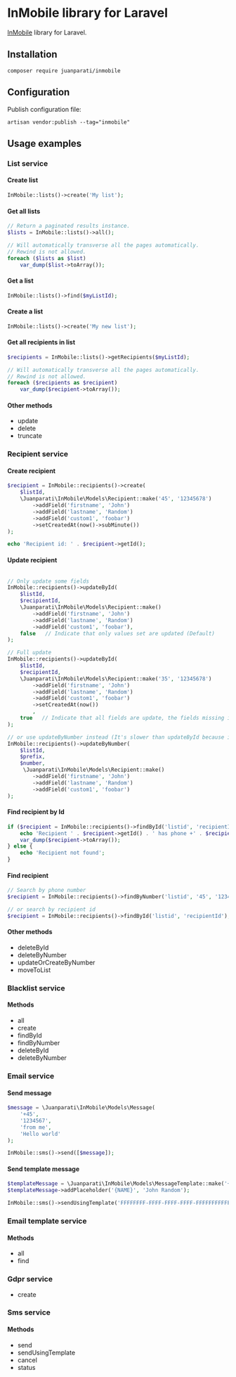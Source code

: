 # InMobile library for Laravel

[InMobile](https://inmobile.dk) library for Laravel.


## Installation

    composer require juanparati/inmobile

## Configuration

Publish configuration file:

    artisan vendor:publish --tag="inmobile"

## Usage examples

### List service

#### Create list

```php 
InMobile::lists()->create('My list');
```

#### Get all lists

```php
// Return a paginated results instance.
$lists = InMobile::lists()->all();

// Will automatically transverse all the pages automatically.
// Rewind is not allowed.
foreach ($lists as $list)
    var_dump($list->toArray());
```

#### Get a list

```php
InMobile::lists()->find($myListId);
```

#### Create a list

```php
InMobile::lists()->create('My new list');
```


#### Get all recipients in list

```php
$recipients = InMobile::lists()->getRecipients($myListId);

// Will automatically transverse all the pages automatically.
// Rewind is not allowed.
foreach ($recipients as $recipient)
    var_dump($recipient->toArray());
```

#### Other methods
- update
- delete
- truncate

### Recipient service

#### Create recipient

```php
$recipient = InMobile::recipients()->create(
    $listId, 
    \Juanparati\InMobile\Models\Recipient::make('45', '12345678')
        ->addField('firstname', 'John')
        ->addField('lastname', 'Random')
        ->addField('custom1', 'foobar')
        ->setCreatedAt(now()->subMinute())
);

echo 'Recipient id: ' . $recipient->getId();
```

#### Update recipient

```php

// Only update some fields
InMobile::recipients()->updateById(
    $listId,
    $recipientId, 
    \Juanparati\InMobile\Models\Recipient::make()
        ->addField('firstname', 'John')
        ->addField('lastname', 'Random')
        ->addField('custom1', 'foobar'),       
    false   // Indicate that only values set are updated (Default)
);

// Full update
InMobile::recipients()->updateById(
    $listId,
    $recipientId, 
    \Juanparati\InMobile\Models\Recipient::make('35', '12345678')
        ->addField('firstname', 'John')
        ->addField('lastname', 'Random')
        ->addField('custom1', 'foobar')
        ->setCreatedAt(now())
        ,       
    true   // Indicate that all fields are update, the fields missing in the recipient model are emptied
);

// or use updateByNumber instead (It's slower than updateById because it has to lookup for the recipient Id)
InMobile::recipients()->updateByNumber(
    $listId,
    $prefix,
    $number,
     \Juanparati\InMobile\Models\Recipient::make()
        ->addField('firstname', 'John')
        ->addField('lastname', 'Random')
        ->addField('custom1', 'foobar')
);
```

#### Find recipient by Id

```php
if ($recipient = InMobile::recipients()->findById('listid', 'recipientId')) {
    echo 'Recipient ' . $recipient->getId() . ' has phone +' . $recipient->getCode() . ' ' . $recipient->getPhone(); 
    var_dump($recipient->toArray());
} else {
    echo 'Recipient not found';
}
```

#### Find recipient

```php
// Search by phone number
$recipient = InMobile::recipients()->findByNumber('listid', '45', '12345678');

// or search by recipient id
$recipient = InMobile::recipients()->findById('listid', 'recipientId');

```

#### Other methods
- deleteById
- deleteByNumber
- updateOrCreateByNumber
- moveToList


### Blacklist service

#### Methods
- all
- create
- findById
- findByNumber
- deleteById
- deleteByNumber


### Email service


#### Send message

```PHP
$message = \Juanparati\InMobile\Models\Message(
    '+45', 
    '1234567',
    'from me',
    'Hello world'
);

InMobile::sms()->send([$message]);
```

#### Send template message

```PHP
$templateMessage = \Juanparati\InMobile\Models\MessageTemplate::make('+45', '1234567');
$templateMessage->addPlaceholder('{NAME}', 'John Random');

InMobile::sms()->sendUsingTemplate('FFFFFFFF-FFFF-FFFF-FFFF-FFFFFFFFFFFF', [$templateMessage]);
```

### Email template service

#### Methods
- all
- find


### Gdpr service
- create


### Sms service

#### Methods
- send
- sendUsingTemplate
- cancel
- status
